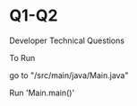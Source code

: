 # Q1-Q2
Developer Technical Questions 

To Run

go to "/src/main/java/Main.java"

Run 'Main.main()'
